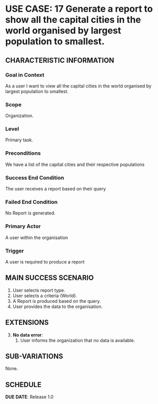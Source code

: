 # USE CASE: 17 Generate a report to show all the capital cities in the world organised by largest population to smallest.

## CHARACTERISTIC INFORMATION

### Goal in Context
As a user I want to view all the capital cities in the world organised by largest population to smallest.


### Scope

Organization.

### Level

Primary task.

### Preconditions

We have a list of the capital cities and their respective populations

### Success End Condition

The user receives a report based on their query

### Failed End Condition

No Report is generated.

### Primary Actor

A user within the organisation

### Trigger

A user is required to produce a report

## MAIN SUCCESS SCENARIO

1. User selects report type.
2. User selects a criteria (World).
3. A Report is produced based on the query.
4. User provides the data to the organisation.


## EXTENSIONS

3. **No data error**:
    1. User informs the organization that no data is available.

## SUB-VARIATIONS

None.

## SCHEDULE

**DUE DATE**: Release 1.0